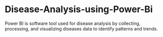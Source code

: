 # Disease-Analysis-using-Power-Bi
Power BI is software tool used for disease analysis by collecting, processing, and visualizing diseases data to identify patterns and trends.
